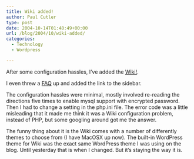 ```yaml
---
title: Wiki added!
author: Paul Cutler
type: post
date: 2004-10-14T01:48:49+00:00
url: /blog/2004/10/wiki-added/
categories:
  - Technology
  - Wordpress

---
```

After some configuration hassles, I&#8217;ve added the [Wiki!][1].

I even threw a [FAQ][2] up and added the link to the sidebar.

The configuration hassles were minimal, mostly involved re-reading the directions five times to enable mysql support with encrypted password. Then I had to change a setting in the php.ini file. The error code was a little misleading that it made me think it was a Wiki configuration problem, instead of PHP, but some googling around got me the answer.

The funny thing about it is the Wiki comes with a number of differently themes to choose from (I have MacOSX up now). The built-in WordPress theme for Wiki was the exact same WordPress theme I was using on the blog. Until yesterday that is when I changed. But it&#8217;s staying the way it is.

 [1]: http://www.silwenae.net/wiki/index.php/
 [2]: http://www.silwenae.net/wiki/index.php/FAQ